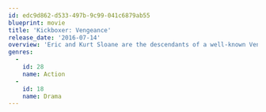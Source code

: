 ```yaml
---
id: edc9d862-d533-497b-9c99-041c6879ab55
blueprint: movie
title: 'Kickboxer: Vengeance'
release_date: '2016-07-14'
overview: 'Eric and Kurt Sloane are the descendants of a well-known Venice, California-based family of martial artists.  Kurt, the younger of the two,  has always been in his brother Eric’s shadow, and despite his talent has been told he lacks the instinct needed to become a champion.  But when Kurt witnesses the merciless murder of his brother at the hands of Muay Thai champion Tong Po, he vows revenge.  He trains with his brother’s mentor for a fight to the death with Tong Po. At first it seems impossible to turn Kurt into the living weapon he must become to beat Tong Po, but through a series of tests and dangerous encounters, Kurt proves he has a deeper strength that will carry him through to his final showdown with Tong Po.'
genres:
  -
    id: 28
    name: Action
  -
    id: 18
    name: Drama
---
```

